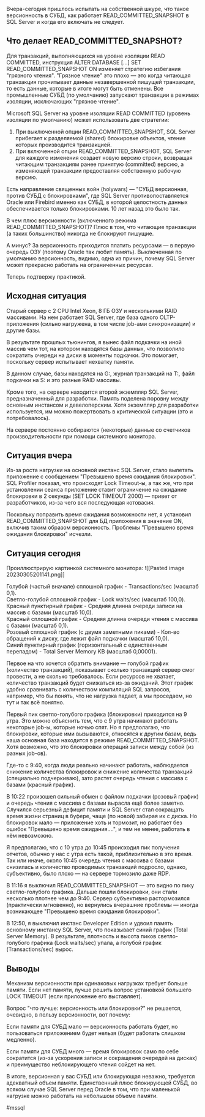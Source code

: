 Вчера-сегодня пришлось испытать на собственной шкуре, что такое версионность в СУБД, как работает READ_COMMITTED_SNAPSHOT в SQL Server и когда его включать не следует.

## Что делает READ_COMMITTED_SNAPSHOT?

Для транзакций, выполняющихся на уровне изоляции READ COMMITTED, инструкция ALTER DATABASE [...] SET READ_COMMITTED_SNAPSHOT ON изменяет стратегию избегания "грязного чтения". "Грязное чтение" это плохо — это когда читающая транзакция прочитывает данные незавершенной пишущей транзакции, то есть данные, которые в итоге могут быть отменены. Все промышленные СУБД (по умолчанию) запускают транзакции в режимах изоляции, исключающих "грязное чтение".

Microsoft SQL Server на уровне изоляции READ COMMITTED (уровень изоляции по умолчанию) может использовать две стратегии:

1.  При выключенной опции READ_COMMITTED_SNAPSHOT, SQL Server прибегает к разделяемой (shared) блокировке объектов, чтение которых производится транзакцией.
2.  При включенной опции READ_COMMITTED_SNAPSHOT, SQL Server для каждого изменения создает новую версию строки, возвращая читающим транзакциям ранее принятую (committed) версию, а изменяющей транзакции предоставляя собственную рабочую версию.

Есть направление священных войн (holywars) — "СУБД версионная, против СУБД с блокировками", где SQL Server противопоставляется Oracle или Firebird именно как СУБД, в которой целостность данных обеспечивается только блокировками. 10 лет назад это было так.

В чем плюс версионности (включенного режима READ_COMMITTED_SNAPSHOT)? Плюс в том, что читающие транзакции (а таких большинство) никогда не блокируют пишущие.

А минус? За версионность приходится платить ресурсами — в первую очередь ОЗУ (поэтому Oracle так любит память). Выключенная по умолчанию версионность, видимо, одна из причин, почему SQL Server может прекрасно работать на ограниченных ресурсах.

Теперь подтвержу практикой.

## Исходная ситуация

Старый сервер с 2 CPU Intel Xeon, 8 ГБ ОЗУ и несколькими RAID массивами. На нем работает SQL Server, где база одного OLTP-приложения (сильно нагружена, в том числе job-ами синхронизации) и другие базы.

В результате прошлых тьюнингов, я вынес файл подкачки на иной массив чем тот, на котором находятся базы данных, что позволило сократить очереди на диски в моменты подкачки. Это помогает, поскольку сервер испытывает нехватку памяти.

В данном случае, базы находятся на G:, журнал транзакций на T:, файл подкачки на S: и это разные RAID массивы.

Кроме того, на сервере находится второй экземпляр SQL Server, предназначенный для разработки. Память поделена поровну между основным инстансом и девелоперским. Хотя экземпляр для разработки используется, им можно пожертвовать в критической ситуации (это и потребовалось).

На сервере постоянно собираются (некоторые) данные со счетчиков производительности при помощи системного монитора.

## Ситуация вчера

Из-за роста нагрузки на основной инстанс SQL Server, стало вылетать приложение с сообщением "Превышено время ожидания блокировки".  SQL Profiler показал, что происходят Lock Timeout-ы, а так же, что при установлении сеанса приложение ставит ограничение на ожидание блокировки в 2 секунды (SET LOCK TIMEOUT 2000) — привет от разработчиков, из-за чего вся последующая котовасия.

Поскольку поправить время ожидания возможности нет, я установил READ_COMMITTED_SNAPSHOT для БД приложения в значение ON, включив таким образом версионность. Проблемы "Превышено время ожидания блокировки" исчезли.

## Ситуация сегодня

Проиллюстрирую картинкой системного монитора:
![[Pasted image 20230305201141.png]]

Голубой (частый вначале) сплошной график - Transactions/sec (масштаб 0,1).  
Светло-голубой сплошной график - Lock waits/sec (масштаб 100,0).  
Красный пунктирный график - Средняя длинна очереди записи на массив с базами (масштаб 10,0).  
Красный сплошной график - Средняя длинна очереди чтения с массива с базами (масштаб 0,1).  
Розовый сплошной график (с двумя заметными пиками) - Кол-во обращений к диску, где лежит файл подкачки (масштаб 10,0).  
Синий пунктирный график (горизонтальный с единственным перепадом) - Total Server Memory KB (масштаб 0,00001).

Первое на что хочется обратить внимание — голубой график (количество транзакций), показывает сколько транзакций сервер смог провести, а не сколько требовалось. Если ресурсов не хватает, количество транзакций будет снижаться из-за ожиданий. Этот график удобно сравнивать с количеством компиляций SQL запросов, например, что бы понять, что не нагрузка падает, а мы проседаем, но тут и так всё понятно.

Первый пик светло-голубого графика (блокировки) приходится на 9 утра. Это можно объяснить тем, что с 9 утра начинают работать некоторые job-ы, которые ночью спят. Но я предполагаю, что блокировки, которые ими вызываются, относятся к другим базам, ведь наша основная база находится в режиме READ_COMMITTED_SNAPSHOT. Хотя возможно, что это блокировки операций записи между собой (из разных job-ов).

Где-то с 9:40, когда люди реально начинают работать, наблюдается снижение количества блокировок и снижение количества транзакций (специально подчеркиваю), зато растет очередь чтения с массива с базами (красный график).

В 10:22 произошел сильный обмен с файлом подкачки (розовый график) и очередь чтения с массива с базами вырасла ещё более заметно. Случился серьезный дефицит памяти и SQL Server стал сокращать время жизни страниц в буфере, чаще (по новой) забирая их с диска. Но блокировок мало — приложение хоть и тормозит, но работает без ошибок "Превышено время ожидания....", и тем не менее, работать в нём невозможно.

Я предполагаю, что с 10 утра до 10:45 происходил пик получения отчетов, обычно у нас с утра есть такой, приблизительно в это время. Так или иначе, около 10:45 очередь чтения с массива с базами снизилась и количество проводимых транзакций подросло, однако, субъективно, было плохо — на сервере тормозило даже RDP.

В 11:16 я выключил READ_COMMITTED_SNAPSHOT — это видно по пику светло-голубого графика. Дальше пошли блокировки, они стали несколько плотнее чем до 9:40. Сервер субъективно растормозился (практически мгновенно), но вернулись вчерашние проблемы — иногда возникающее "Превышено время ожидания блокировки".

В 12:50, я выключил инстанс Developer Edition и удвоил память основному инстансу SQL Server, что показывает синий график (Total Server Memory). В результате, плотность и высота пиков светло-голубого графика (Lock waits/sec) упала, а голубой график (Transactions/sec) вырос.

## Выводы

Механизм версионности при одинаковых нагрузках требует больше памяти. Если нет памяти, лучше решить вопрос установкой большего LOCK TIMEOUT (если приложение его выставляет).

Вопрос "что лучше: версионность или блокировки?" не решается, очевидно, в пользу версионности, вот почему:

Если памяти для СУБД мало — версионность работать будет, но пользоваться приложением будет нельзя (будет работать слишком медленно).  
  
Если памяти для СУБД много — время блокировок само по себе сократится (из-за ускорения записи и сокращения очередей на дисках) и преимущество неблокирующего чтения сойдет на нет.

В итоге, версионная у вас СУБД или блокирующая неважно, требуется адекватный объем памяти. Единственный плюс блокирующей СУБД, во всяком случае SQL Server перед Oracle в том, что при маленькой нагрузке можно работать на небольшом объеме памяти.

#mssql 